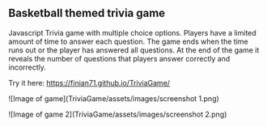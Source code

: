 ## Basketball themed trivia game

Javascript Trivia game with multiple choice options. Players have a limited amount of time to answer each question. The game ends when the time runs out or the player has answered all questions. At the end of the game it reveals the number of questions that players answer correctly and incorrectly.

Try it here: https://finian71.github.io/TriviaGame/ 

![Image of game](TriviaGame/assets/images/screenshot 1.png)

![Image of game 2](TriviaGame/assets/images/screenshot 2.png)
